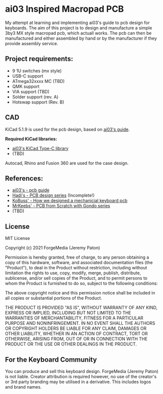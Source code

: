 # ai03 Inspired Macropad PCB
My attempt at learning and implementing ai03's guide to pcb design for keyboards. The aim of this project is to design and manufacture a simple 3by3 MX style macropad pcb, which actuall works. The pcb can then be manufactured and either assembled by hand or by the manufacturer if they provide assembly service.

## Project requirements:

- 9 1U switches (mx style)
- USB-C support
- ATmega32xxxx MC (TBD)
- QMK support
- VIA support (TBD)
- Solder support (rev. A)
- Hotswap support (Rev. B)

## CAD
KiCad 5.1.9 is used for the pcb design, based on [ai03's guide](https://wiki.ai03.com/books/pcb-design).

**Required KiCad libraries:**
- [ai03's KiCad Type-C library](https://github.com/ai03-2725/Type-C.pretty)
- (TBD)

Autocad, Rhino and Fusion 360 are used for the case design.

## References:
- [ai03's - pcb guide](https://wiki.ai03.com/books/pcb-design)
- [Hadi's - PCB design series](https://www.youtube.com/channel/UCpWGAJr2AU7LPUwVYbBQZRg/playlists) (Incomplete!)
- [KoBuss' - How we designed a mechanicial keyboard pcb](https://www.youtube.com/watch?v=ezk02GJ9iMs)
- [MrKeebs' - PCB from Scratch with Gondo series](https://www.youtube.com/watch?v=Nk0egpDFqRA)
- (TBD)

## License
MIT License

Copyright (c) 2021 ForgeMedia (Jeremy Paton)

Permission is hereby granted, free of charge, to any person obtaining a copy of this hardware, software, and associated documentation files (the "Product"), to deal in the Product without restriction, including without limitation the rights to use, copy, modify, merge, publish, distribute, sublicense, and/or sell copies of the Product, and to permit persons to whom the Product is furnished to do so, subject to the following conditions:

The above copyright notice and this permission notice shall be included in all copies or substantial portions of the Product.

THE PRODUCT IS PROVIDED "AS IS", WITHOUT WARRANTY OF ANY KIND, EXPRESS OR IMPLIED, INCLUDING BUT NOT LIMITED TO THE WARRANTIES OF MERCHANTABILITY, FITNESS FOR A PARTICULAR PURPOSE AND NONINFRINGEMENT. IN NO EVENT SHALL THE AUTHORS OR COPYRIGHT HOLDERS BE LIABLE FOR ANY CLAIM, DAMAGES OR OTHER LIABILITY, WHETHER IN AN ACTION OF CONTRACT, TORT OR OTHERWISE, ARISING FROM, OUT OF OR IN CONNECTION WITH THE PRODUCT OR THE USE OR OTHER DEALINGS IN THE PRODUCT.

## For the Keyboard Community
You can produce and sell this keyboard design. ForgeMedia (Jeremy Paton) is not liable. Creator attribution is required however, no use of the creator's or 3rd party branding may be utilised in a derivative. This includes logos and brand names.
